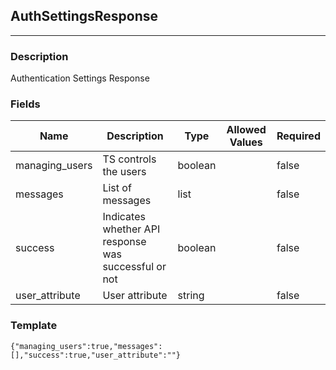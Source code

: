 ## AuthSettingsResponse
---
### Description
Authentication Settings Response
### Fields
| Name | Description | Type | Allowed Values | Required |
| ---- | ----------- | ---- | -------------- | -------- |
| managing_users | TS controls the users | boolean |  | false |
| messages | List of messages | list |  | false |
| success | Indicates whether API response was successful or not | boolean |  | false |
| user_attribute | User attribute | string |  | false |
### Template
```
{"managing_users":true,"messages":[],"success":true,"user_attribute":""}
```
